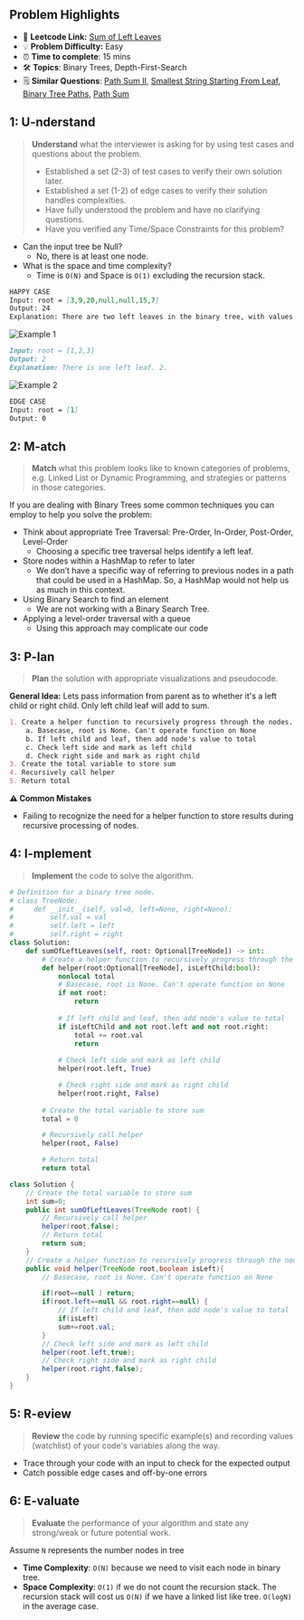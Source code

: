 ## Problem Highlights

* 🔗 **Leetcode Link:** [Sum of Left Leaves
](https://leetcode.com/problems/sum-of-left-leaves/) 
* 💡 **Problem Difficulty:** Easy
* ⏰ **Time to complete**: 15 mins
* 🛠️ **Topics**: Binary Trees, Depth-First-Search
* 🗒️ **Similar Questions**: [Path Sum II](https://leetcode.com/problems/convert-sorted-list-to-binary-search-tree/), [Smallest String Starting From Leaf](https://leetcode.com/problems/smallest-string-starting-from-leaf/), [Binary Tree Paths](https://leetcode.com/problems/binary-tree-paths/), [Path Sum
](https://leetcode.com/problems/path-sum/) 
    
## 1: U-nderstand
 
> **Understand** what the interviewer is asking for by using test cases and questions about the problem.
> 
> - Established a set (2-3) of test cases to verify their own solution later.
> - Established a set (1-2) of edge cases to verify their solution handles complexities.
> - Have fully understood the problem and have no clarifying questions.
> - Have you verified any Time/Space Constraints for this problem?

- Can the input tree be Null?
  - No, there is at least one node.
- What is the space and time complexity?
    - Time is `O(N)` and Space is `O(1)` excluding the recursion stack.

```markdown
HAPPY CASE
Input: root = [3,9,20,null,null,15,7]
Output: 24
Explanation: There are two left leaves in the binary tree, with values 9 and 15 respectively.

```

![Example 1 ](https://assets.leetcode.com/uploads/2021/04/08/leftsum-tree.jpg)

```markdown
Input: root = [1,2,3]
Output: 2
Explanation: There is one left leaf. 2.
```

![Example 2 ](https://assets.leetcode.com/uploads/2021/01/18/pathsum2.jpg)

```markdown
EDGE CASE 
Input: root = [1]
Output: 0
```   
    
## 2: M-atch

> **Match** what this problem looks like to known categories of problems, e.g. Linked List or Dynamic Programming, and strategies or patterns in those categories.

If you are dealing with Binary Trees some common techniques you can employ to help you solve the problem:

- Think about appropriate Tree Traversal: Pre-Order, In-Order, Post-Order, Level-Order
    - Choosing a specific tree traversal helps identify a left leaf.
- Store nodes within a HashMap to refer to later
    - We don’t have a specific way of referring to previous nodes in a path that could be used in a HashMap. So, a HashMap would not help us as much in this context.
- Using Binary Search to find an element
    - We are not working with a Binary Search Tree. 
- Applying a level-order traversal with a queue
    - Using this approach may complicate our code

## 3: P-lan

> **Plan** the solution with appropriate visualizations and pseudocode.

**General Idea:** Lets pass information from parent as to whether it's a left child or right child. Only left child leaf will add to sum.

```markdown
1. Create a helper function to recursively progress through the nodes.
    a. Basecase, root is None. Can't operate function on None
    b. If left child and leaf, then add node's value to total
    c. Check left side and mark as left child
    d. Check right side and mark as right child
3. Create the total variable to store sum
4. Recursively call helper
5. Return total
```

**⚠️ Common Mistakes**
- Failing to recognize the need for a helper function to store results during recursive processing of nodes.

## 4: I-mplement

> **Implement** the code to solve the algorithm.

```python
# Definition for a binary tree node.
# class TreeNode:
#     def __init__(self, val=0, left=None, right=None):
#         self.val = val
#         self.left = left
#         self.right = right
class Solution:
    def sumOfLeftLeaves(self, root: Optional[TreeNode]) -> int:
        # Create a helper function to recursively progress through the nodes.
        def helper(root:Optional[TreeNode], isLeftChild:bool):
            nonlocal total
            # Basecase, root is None. Can't operate function on None
            if not root:
                return
            
            # If left child and leaf, then add node's value to total
            if isLeftChild and not root.left and not root.right:
                total += root.val
                return
            
            # Check left side and mark as left child
            helper(root.left, True)

            # Check right side and mark as right child
            helper(root.right, False)
        
        # Create the total variable to store sum
        total = 0

        # Recursively call helper
        helper(root, False)

        # Return total
        return total
```
```java
class Solution {
    // Create the total variable to store sum
    int sum=0;
    public int sumOfLeftLeaves(TreeNode root) { 
        // Recursively call helper
        helper(root,false);
        // Return total
        return sum;
    }
    // Create a helper function to recursively progress through the nodes
    public void helper(TreeNode root,boolean isLeft){
        // Basecase, root is None. Can't operate function on None

        if(root==null ) return;    
        if(root.left==null && root.right==null) {
            // If left child and leaf, then add node's value to total
            if(isLeft)
            sum+=root.val;
        }
        // Check left side and mark as left child
        helper(root.left,true);
        // Check right side and mark as right child
        helper(root.right,false);
    }
}
```

## 5: R-eview

> **Review** the code by running specific example(s) and recording values (watchlist) of your code's variables along the way.

- Trace through your code with an input to check for the expected output
- Catch possible edge cases and off-by-one errors

## 6: E-valuate

> **Evaluate** the performance of your algorithm and state any strong/weak or future potential work.

Assume `N` represents the number nodes in tree
    
* **Time Complexity**: `O(N)` because we need to visit each node in binary tree.
* **Space Complexity**: `O(1)` if we do not count the recursion stack. The recursion stack will cost us `O(N)` if we have a linked list like tree. `O(logN)` in the average case.
  